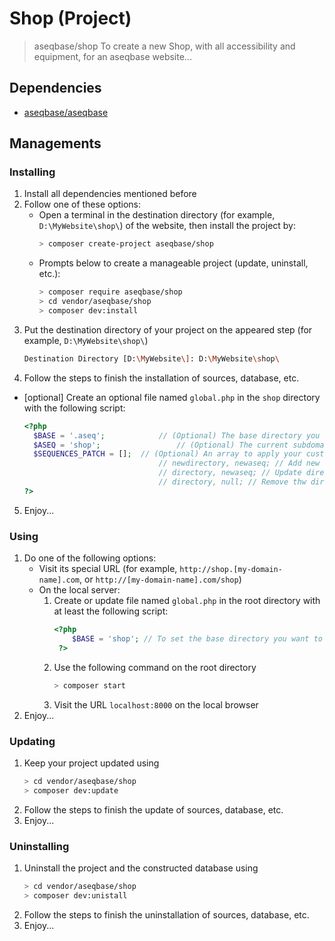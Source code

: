 # Shop (Project)
> aseqbase/shop
To create a new Shop, with all accessibility and equipment, for an aseqbase website...
## Dependencies
* <a href="http://github.com//aseqbase/aseqbase">aseqbase/aseqbase</a>
<h2>Managements</h2>
<h3>Installing</h3>

  1. Install all dependencies mentioned before
  2. Follow one of these options:
		* Open a terminal in the destination directory (for example, `D:\MyWebsite\shop\`) of the website, then install the project by:
			``` bash
			> composer create-project aseqbase/shop
			```
		* Prompts below to create a manageable project (update, uninstall, etc.):
			``` bash
			> composer require aseqbase/shop
			> cd vendor/aseqbase/shop
			> composer dev:install
			```
  3. Put the destination directory of your project on the appeared step (for example, `D:\MyWebsite\shop\`)
		``` bash
		Destination Directory [D:\MyWebsite\]: D:\MyWebsite\shop\
		```
  4. Follow the steps to finish the installation of sources, database, etc.
  * [optional] Create an optional file named `global.php` in the `shop` directory with the following script:
	  ``` php
	  <?php
		$BASE = '.aseq'; 			// (Optional) The base directory you want to inherit all properties except what you changed
		$ASEQ = 'shop'; 				// (Optional) The current subdomain sequence, or leave null if this file is in the root directory
		$SEQUENCES_PATCH = [];	// (Optional) An array to apply your custom changes in \_::$Sequences
									// newdirectory, newaseq; // Add new directory to the \_::$Sequences
									// directory, newaseq; // Update directory in the \_::$Sequences
									// directory, null; // Remove thw directory from the \_::$Sequences
	  ?>
	  ```
  5. Enjoy...
<h3>Using</h3>

  1. Do one of the following options:
	  	* Visit its special URL (for example, `http://shop.[my-domain-name].com`, or `http://[my-domain-name].com/shop`)
		* On the local server:
			1. Create or update file named `global.php` in the root directory with at least the following script:
	  			``` php
	  			<?php
					$BASE = 'shop'; // To set the base directory you want to see at the root of `localhost`
	 			 ?>
	  			```
			2. Use the following command on the root directory
				``` bash
				> composer start
		  		```
		  	3. Visit the URL `localhost:8000` on the local browser
  2. Enjoy...

<h3>Updating</h3>

  1. Keep your project updated using
		``` bash
  		> cd vendor/aseqbase/shop
		> composer dev:update
		```
  2. Follow the steps to finish the update of sources, database, etc.
  3. Enjoy...

<h3>Uninstalling</h3>

  1. Uninstall the project and the constructed database using
		``` bash
  		> cd vendor/aseqbase/shop
		> composer dev:unistall
		```
  2. Follow the steps to finish the uninstallation of sources, database, etc.
  3. Enjoy...
